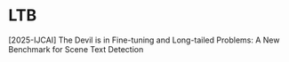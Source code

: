 # LTB
[2025-IJCAI] The Devil is in Fine-tuning and Long-tailed Problems: A New Benchmark for Scene Text Detection
